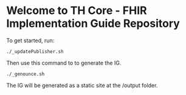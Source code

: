 # Welcome to TH Core - FHIR Implementation Guide Repository

To get started, run:

```
./_updatePublisher.sh
```

Then use this command to to generate the IG.

```
./_genounce.sh
```

The IG will be generated as a static site at the /output folder.

